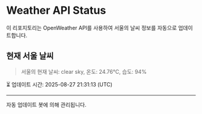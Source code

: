 
# Weather API Status

이 리포지토리는 OpenWeather API를 사용하여 서울의 날씨 정보를 자동으로 업데이트합니다.

## 현재 서울 날씨
> 서울의 현재 날씨: clear sky, 온도: 24.76°C, 습도: 94%

⏳ 업데이트 시간: 2025-08-27 21:31:13 (UTC)

---
자동 업데이트 봇에 의해 관리됩니다.
